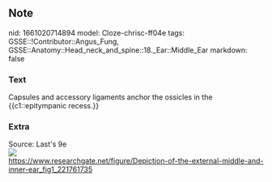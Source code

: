 ## Note
nid: 1661020714894
model: Cloze-chrisc-ff04e
tags: GSSE::!Contributor::Angus_Fung, GSSE::Anatomy::Head_neck_and_spine::18._Ear::Middle_Ear
markdown: false

### Text
Capsules and accessory ligaments anchor the ossicles in the {{c1::epitympanic recess.}}

### Extra
<div>
  Source: Last's 9e
</div>
<div><img src=
"Depiction-of-the-external-middle-and-inner-ear.png"></div>
<div>
  <a href= 
  "https://www.researchgate.net/figure/Depiction-of-the-external-middle-and-inner-ear_fig1_221761735">
  https://www.researchgate.net/figure/Depiction-of-the-external-middle-and-inner-ear_fig1_221761735</a>
</div>
